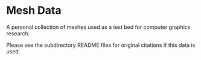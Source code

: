 # Mesh Data

A personal collection of meshes used as a test bed for computer graphics research.

Please see the subdirectory README files for original citations if this data is used.
